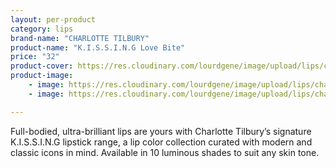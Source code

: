 ```yaml
---
layout: per-product
category: lips
brand-name: "CHARLOTTE TILBURY"
product-name: "K.I.S.S.I.N.G Love Bite"
price: "32"
product-cover: https://res.cloudinary.com/lourdgene/image/upload/lips/charlotte-luxury-lipstick/love-bite.jpg
product-image:
    - image: https://res.cloudinary.com/lourdgene/image/upload/lips/charlotte-luxury-lipstick/love-bite.jpg
    - image: https://res.cloudinary.com/lourdgene/image/upload/lips/charlotte-luxury-lipstick/love-bite-shade.jpg

---
```

Full-bodied, ultra-brilliant lips are yours with Charlotte Tilbury’s signature K.I.S.S.I.N.G lipstick range, a lip color collection curated with modern and classic icons in mind. Available in 10 luminous shades to suit any skin tone.

